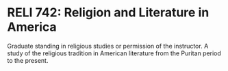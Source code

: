 # RELI 742: Religion and Literature in America

Graduate standing in religious studies or permission of the instructor. A study of the religious tradition in American literature from the Puritan period to the present.